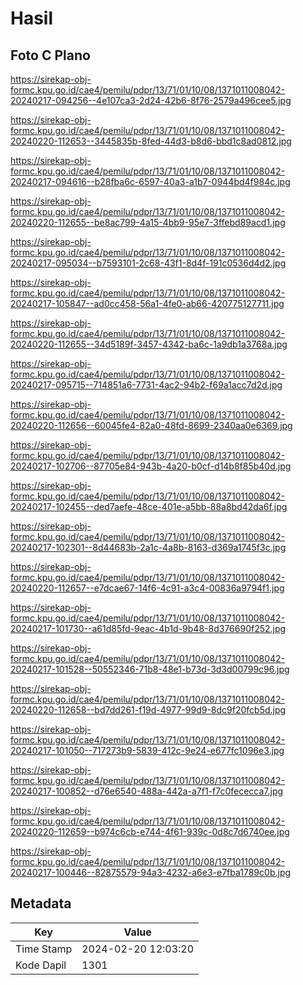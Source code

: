# Hasil

## Foto C Plano

https://sirekap-obj-formc.kpu.go.id/cae4/pemilu/pdpr/13/71/01/10/08/1371011008042-20240217-094256--4e107ca3-2d24-42b6-8f76-2579a496cee5.jpg

https://sirekap-obj-formc.kpu.go.id/cae4/pemilu/pdpr/13/71/01/10/08/1371011008042-20240220-112653--3445835b-8fed-44d3-b8d6-bbd1c8ad0812.jpg

https://sirekap-obj-formc.kpu.go.id/cae4/pemilu/pdpr/13/71/01/10/08/1371011008042-20240217-094616--b28fba6c-6597-40a3-a1b7-0944bd4f984c.jpg

https://sirekap-obj-formc.kpu.go.id/cae4/pemilu/pdpr/13/71/01/10/08/1371011008042-20240220-112655--be8ac799-4a15-4bb9-95e7-3ffebd89acd1.jpg

https://sirekap-obj-formc.kpu.go.id/cae4/pemilu/pdpr/13/71/01/10/08/1371011008042-20240217-095034--b7593101-2c68-43f1-8d4f-191c0536d4d2.jpg

https://sirekap-obj-formc.kpu.go.id/cae4/pemilu/pdpr/13/71/01/10/08/1371011008042-20240217-105847--ad0cc458-56a1-4fe0-ab66-420775127711.jpg

https://sirekap-obj-formc.kpu.go.id/cae4/pemilu/pdpr/13/71/01/10/08/1371011008042-20240220-112655--34d5189f-3457-4342-ba6c-1a9db1a3768a.jpg

https://sirekap-obj-formc.kpu.go.id/cae4/pemilu/pdpr/13/71/01/10/08/1371011008042-20240217-095715--714851a6-7731-4ac2-94b2-f69a1acc7d2d.jpg

https://sirekap-obj-formc.kpu.go.id/cae4/pemilu/pdpr/13/71/01/10/08/1371011008042-20240220-112656--60045fe4-82a0-48fd-8699-2340aa0e6369.jpg

https://sirekap-obj-formc.kpu.go.id/cae4/pemilu/pdpr/13/71/01/10/08/1371011008042-20240217-102706--87705e84-943b-4a20-b0cf-d14b8f85b40d.jpg

https://sirekap-obj-formc.kpu.go.id/cae4/pemilu/pdpr/13/71/01/10/08/1371011008042-20240217-102455--ded7aefe-48ce-401e-a5bb-88a8bd42da6f.jpg

https://sirekap-obj-formc.kpu.go.id/cae4/pemilu/pdpr/13/71/01/10/08/1371011008042-20240217-102301--8d44683b-2a1c-4a8b-8163-d369a1745f3c.jpg

https://sirekap-obj-formc.kpu.go.id/cae4/pemilu/pdpr/13/71/01/10/08/1371011008042-20240220-112657--e7dcae67-14f6-4c91-a3c4-00836a9794f1.jpg

https://sirekap-obj-formc.kpu.go.id/cae4/pemilu/pdpr/13/71/01/10/08/1371011008042-20240217-101730--a61d85fd-9eac-4b1d-9b48-8d376690f252.jpg

https://sirekap-obj-formc.kpu.go.id/cae4/pemilu/pdpr/13/71/01/10/08/1371011008042-20240217-101528--50552346-71b8-48e1-b73d-3d3d00799c96.jpg

https://sirekap-obj-formc.kpu.go.id/cae4/pemilu/pdpr/13/71/01/10/08/1371011008042-20240220-112658--bd7dd261-f19d-4977-99d9-8dc9f20fcb5d.jpg

https://sirekap-obj-formc.kpu.go.id/cae4/pemilu/pdpr/13/71/01/10/08/1371011008042-20240217-101050--717273b9-5839-412c-9e24-e677fc1096e3.jpg

https://sirekap-obj-formc.kpu.go.id/cae4/pemilu/pdpr/13/71/01/10/08/1371011008042-20240217-100852--d76e6540-488a-442a-a7f1-f7c0fececca7.jpg

https://sirekap-obj-formc.kpu.go.id/cae4/pemilu/pdpr/13/71/01/10/08/1371011008042-20240220-112659--b974c6cb-e744-4f61-939c-0d8c7d6740ee.jpg

https://sirekap-obj-formc.kpu.go.id/cae4/pemilu/pdpr/13/71/01/10/08/1371011008042-20240217-100446--82875579-94a3-4232-a6e3-e7fba1789c0b.jpg


## Metadata

| Key        | Value               |
| ---------- | ------------------- |
| Time Stamp | 2024-02-20 12:03:20 |
| Kode Dapil | 1301                |



